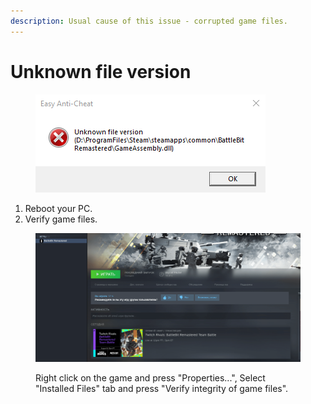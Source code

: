 ```yaml
---
description: Usual cause of this issue - corrupted game files.
---
```


# Unknown file version

<figure><img src="../.gitbook/assets/unknownfileversion.png" alt=""><figcaption></figcaption></figure>

1. Reboot your PC.
2. Verify game files.

<figure><img src="../.gitbook/assets/BBR_Validation.gif" alt=""><figcaption><p>Right click on the game and press "Properties...", Select "Installed Files" tab and press "Verify integrity of game files".</p></figcaption></figure>
